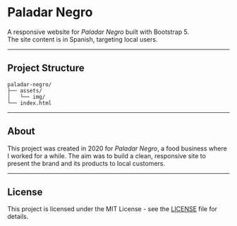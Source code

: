 # Paladar Negro

A responsive website for _Paladar Negro_ built with Bootstrap 5.  
The site content is in Spanish, targeting local users.

---

## Project Structure

```shell
paladar-negro/
├── assets/
│   └── img/
└── index.html
```

---

## About

This project was created in 2020 for _Paladar Negro_, a food business where I worked for a while.
The aim was to build a clean, responsive site to present the brand and its products to local customers.

---

## License

This project is licensed under the MIT License - see the [LICENSE](LICENSE) file for details.
